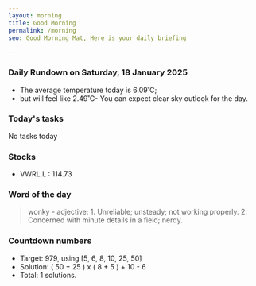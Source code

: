 ```yaml
---
layout: morning
title: Good Morning
permalink: /morning
seo: Good Morning Mat, Here is your daily briefing

---
```


<!-- weather_marker starts -->
### Daily Rundown on Saturday, 18 January 2025

- The average temperature today is 6.09˚C;
- but will feel like 2.49˚C- You can expect clear sky outlook for the day.

<!-- weather_marker ends -->

### Today's tasks
<!-- task_marker starts -->
No tasks today
<!-- task_marker ends -->

### Stocks

<!-- stocks_marker starts -->

- VWRL.L : 114.73

<!-- stocks_marker ends -->

### Word of the day
<!-- word_marker starts -->

 > wonky - adjective: 1. Unreliable; unsteady; not working properly. 2. Concerned with minute details in a field; nerdy.

<!-- word_marker ends -->

### Countdown numbers
<!-- game_marker starts -->

- Target: 979, using [5, 6, 8, 10, 25, 50]
- Solution: ( 50 + 25 ) x ( 8 + 5 ) + 10 - 6
- Total: 1 solutions.

<!-- game_marker ends -->
